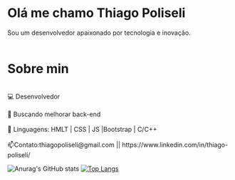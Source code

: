# Olá me chamo Thiago Poliseli 
Sou um desenvolvedor apaixonado por tecnologia e inovação.
<br></br>
<div>
<h1>Sobre min</h1>
<p>
<br>💻 Desenvolvedor </br>
<br>🔎 Buscando melhorar back-end</br>
<br>📍 Linguagens: HMLT | CSS | JS |Bootstrap | C/C++  </br>
<br>📫Contato:thiagopoliseli@gmail.com || https://www.linkedin.com/in/thiago-poliseli/</br>
</p>
</div>

![Anurag's GitHub stats](https://github-readme-stats.vercel.app/api?username=ThiagoPoliseli&show_icons=true&theme=tokyonight) 
[![Top Langs](https://github-readme-stats.vercel.app/api/top-langs/?username=ThiagoPoliseli&layout=donut)](https://github.com/ThiagoPoliseli/github-readme-stats)

